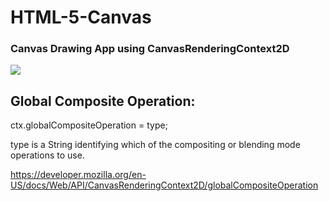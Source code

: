 # HTML-5-Canvas
### Canvas Drawing App using CanvasRenderingContext2D
![](https://gph.is/g/ajwNRvn)
## Global Composite Operation:

ctx.globalCompositeOperation = type;

type is a String identifying which of the compositing or blending mode operations to use.

https://developer.mozilla.org/en-US/docs/Web/API/CanvasRenderingContext2D/globalCompositeOperation
